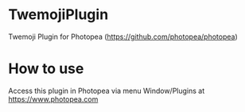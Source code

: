# TwemojiPlugin
Twemoji Plugin for Photopea (https://github.com/photopea/photopea)
# How to use
Access this plugin in Photopea via menu Window/Plugins at https://www.photopea.com
